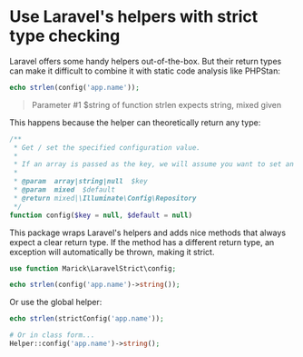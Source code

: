 # Use Laravel's helpers with strict type checking

Laravel offers some handy helpers out-of-the-box. But their return types can make it difficult to combine it with static code analysis like PHPStan:

```php
echo strlen(config('app.name'));
```
> Parameter #1 $string of function strlen expects string, mixed given

This happens because the helper can theoretically return any type:

```php
/**
 * Get / set the specified configuration value.
 *
 * If an array is passed as the key, we will assume you want to set an array of values.
 *
 * @param  array|string|null  $key
 * @param  mixed  $default
 * @return mixed|\Illuminate\Config\Repository
 */
function config($key = null, $default = null)
```

This package wraps Laravel's helpers and adds nice methods that always expect a clear return type.
If the method has a different return type, an exception will automatically be thrown, making it strict.

```php
use function Marick\LaravelStrict\config;

echo strlen(config('app.name')->string());
```

Or use the global helper:

```php
echo strlen(strictConfig('app.name'));

# Or in class form...
Helper::config('app.name')->string();
```

